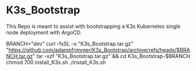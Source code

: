 # K3s_Bootstrap
This Repo is meant to assist with bootstrapping a K3s Kubernetes single node deployment with ArgoCD.


BRANCH="dev"
curl -fsSL -o "K3s_Bootstrap.tar.gz" "https://github.com/adampfrimmer/K3s_Bootstrap/archive/refs/heads/$BRANCH.tar.gz"
tar -xzf "K3s_Bootstrap.tar.gz" && cd K3s_Bootstrap-$BRANCH
chmod 700 install_K3s.sh
./install_K3s.sh
